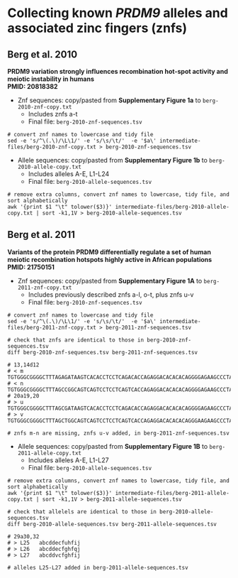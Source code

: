 # Collecting known *PRDM9* alleles and associated zinc fingers (znfs)

## Berg et al. 2010
**PRDM9 variation strongly influences recombination hot-spot activity and meiotic instability in humans**\
**PMID: 20818382**
- Znf sequences: copy/pasted from **Supplementary Figure 1a** to `berg-2010-znf-copy.txt`
  - Includes znfs a-t
  - Final file: `berg-2010-znf-sequences.tsv`
```
# convert znf names to lowercase and tidy file
sed -e 's/^\(.\)/\L\1/' -e 's/\s/\t/'  -e '$a\' intermediate-files/berg-2010-znf-copy.txt > berg-2010-znf-sequences.tsv
```

- Allele sequences: copy/pasted from **Supplementary Figure 1b** to `berg-2010-allele-copy.txt`
  - Includes alleles A-E, L1-L24
  - Final file: `berg-2010-allele-sequences.tsv`

```
# remove extra columns, convert znf names to lowercase, tidy file, and sort alphabetically
awk '{print $1 "\t" tolower($3)}' intermediate-files/berg-2010-allele-copy.txt | sort -k1,1V > berg-2010-allele-sequences.tsv
```

## Berg et al. 2011
**Variants of the protein PRDM9 differentially regulate a set of human meiotic recombination hotspots highly active in African populations**\
**PMID: 21750151**
- Znf sequences: copy/pasted from **Supplementary Figure 1A** to `berg-2011-znf-copy.txt`
  - Includes previously described znfs a-l, o-t, plus znfs u-v
  - Final file: `berg-2010-znf-sequences.tsv`
```
# convert znf names to lowercase and tidy file
sed -e 's/^\(.\)/\L\1/' -e 's/\s/\t/'  -e '$a\' intermediate-files/berg-2011-znf-copy.txt > berg-2011-znf-sequences.tsv

# check that znfs are identical to those in berg-2010-znf-sequences.tsv
diff berg-2010-znf-sequences.tsv berg-2011-znf-sequences.tsv

# 13,14d12
# < m     TGTGGGCGGGGCTTTAGAGATAAGTCACACCTCCTCAGACACCAGAGGACACACACAGGGGAGAAGCCCTACGTCTGCAGGGAG
# < n     TGTGGGCGGGGCTTTAGCCGGCAGTCAGTCCTCCTCAGTCACCAGAGGACACACACAGGGGAGAAGCCCTATGTCTGCAGGGAG
# 20a19,20
# > u     TGTGGGCGGGGCTTTAGCGATAAGTCACACCTCCTCAGACACCAGAGGACACACACAGGGGAGAAGCCCTATGTCTGCAGGGAG
# > v     TGTGGGCGGGGCTTTAGCTGGCAGTCAGTCCTCCTCAGTCACCAGAGGACACACACAGGGAAGAAGCCCTATGTCTGCAGGGAG

# znfs m-n are missing, znfs u-v added, in berg-2011-znf-sequences.tsv
```

- Allele sequences: copy/pasted from **Supplementary Figure 1B** to `berg-2011-allele-copy.txt`
  - Includes alleles A-E, L1-L27
  - Final file: `berg-2010-allele-sequences.tsv`

```
# remove extra columns, convert znf names to lowercase, tidy file, and sort alphabetically
awk '{print $1 "\t" tolower($3)}' intermediate-files/berg-2011-allele-copy.txt | sort -k1,1V > berg-2011-allele-sequences.tsv

# check that allelels are identical to those in berg-2010-allele-sequences.tsv
diff berg-2010-allele-sequences.tsv berg-2011-allele-sequences.tsv

# 29a30,32
# > L25   abcddecfuhfij
# > L26   abcddecfghfqj
# > L27   abcddvcfghfij

# alleles L25-L27 added in berg-2011-allele-sequences.tsv
```
